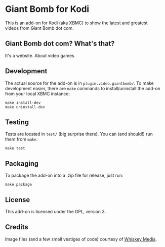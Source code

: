 Giant Bomb for Kodi
===================

This is an add-on for Kodi (aka XBMC) to show the latest and greatest videos
from Giant Bomb dot com.

Giant Bomb dot com? What's that?
--------------------------------

It's a website. About video games.

Development
-----------

The actual source for the add-on is in `plugin.video.giantbomb/`. To make
development easier, there are `make` commands to install/uninstall the add-on
from your local XBMC instance:

```
make install-dev
make uninstall-dev
```

Testing
-------

Tests are located in `test/` (big surprise there). You can (and should!) run
them from `make`:

```
make test
```

Packaging
---------

To package the add-on into a .zip file for release, just run:

```
make package
```

License
-------

This add-on is licensed under the GPL, version 3.

Credits
-------

Image files (and a few small vestiges of code) courtesy of
[Whiskey Media](https://github.com/WhiskeyMedia/xbmc).
